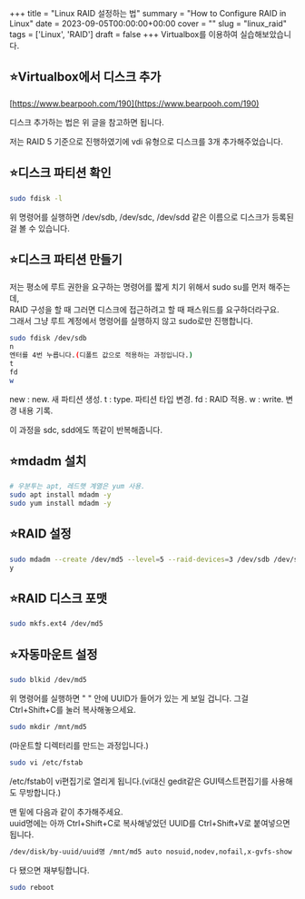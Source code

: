 +++
title = "Linux RAID 설정하는 법"
summary = "How to Configure RAID in Linux"
date = 2023-09-05T00:00:00+00:00
cover = ""
slug = "linux_raid"
tags = ['Linux', 'RAID']
draft = false
+++
Virtualbox를 이용하여 실습해보았습니다.

## ⭐Virtualbox에서 디스크 추가
[https://www.bearpooh.com/190](https://www.bearpooh.com/190)

디스크 추가하는 법은 위 글을 참고하면 됩니다.

저는 RAID 5 기준으로 진행하였기에 vdi 유형으로 디스크를 3개 추가해주었습니다.


## ⭐디스크 파티션 확인

```bash
sudo fdisk -l
```

위 명령어를 실행하면 /dev/sdb, /dev/sdc, /dev/sdd 같은 이름으로 디스크가 등록된 걸 볼 수 있습니다.


## ⭐디스크 파티션 만들기

저는 평소에 루트 권한을 요구하는 명령어를 짧게 치기 위해서 sudo su를 먼저 해주는데,  
RAID 구성을 할 때 그러면 디스크에 접근하려고 할 때 패스워드를 요구하더라구요.  
그래서 그냥 루트 계정에서 명령어를 실행하지 않고 sudo로만 진행합니다.

```bash
sudo fdisk /dev/sdb
n
엔터를 4번 누릅니다.(디폴트 값으로 적용하는 과정입니다.)
t
fd
w
```
  
new : new. 새 파티션 생성.
t : type. 파티션 타입 변경.
fd : RAID 적용.
w : write. 변경 내용 기록.

이 과정을 sdc, sdd에도 똑같이 반복해줍니다.


## ⭐mdadm 설치

```bash
# 우분투는 apt, 레드햇 계열은 yum 사용.
sudo apt install mdadm -y
sudo yum install mdadm -y
```


## ⭐RAID 설정

```bash
sudo mdadm --create /dev/md5 --level=5 --raid-devices=3 /dev/sdb /dev/sdc /dev/sdd
y
```


## ⭐RAID 디스크 포맷

```bash
sudo mkfs.ext4 /dev/md5
```
  
  
## ⭐자동마운트 설정

```bash
sudo blkid /dev/md5
```

위 명령어를 실행하면 " " 안에 UUID가 들어가 있는 게 보일 겁니다. 그걸 Ctrl+Shift+C를 눌러 복사해놓으세요.

```bash
sudo mkdir /mnt/md5
```
(마운트할 디렉터리를 만드는 과정입니다.)

```bash
sudo vi /etc/fstab
```
/etc/fstab이 vi편집기로 열리게 됩니다.(vi대신 gedit같은 GUI텍스트편집기를 사용해도 무방합니다.)

맨 밑에 다음과 같이 추가해주세요.  
uuid명에는 아까 Ctrl+Shift+C로 복사해넣었던 UUID를 Ctrl+Shift+V로 붙여넣으면 됩니다.

```bash
/dev/disk/by-uuid/uuid명 /mnt/md5 auto nosuid,nodev,nofail,x-gvfs-show 0 0
```

다 됐으면 재부팅합니다.

```bash
sudo reboot
```